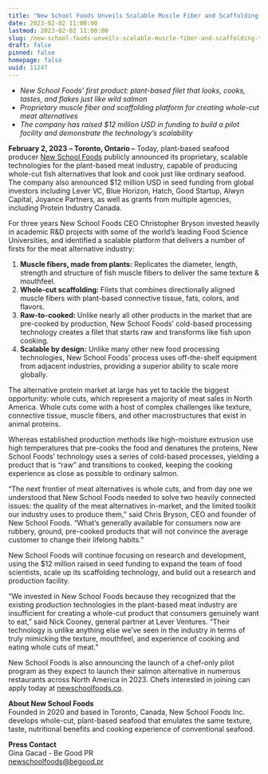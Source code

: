 ```yaml
---
title: "New School Foods Unveils Scalable Muscle Fiber and Scaffolding Technology for Whole-Cut Meat Alternatives"
date: 2023-02-02 11:00:00
lastmod: 2023-02-02 11:00:00
slug: /new-school-foods-unveils-scalable-muscle-fiber-and-scaffolding-technology-whole-cut-meat
draft: false
pinned: false
homepage: false
uuid: 11247
---
```

<ul>
<li><em>New School Foods’ first product: plant-based filet that looks, cooks, tastes, and flakes just like wild salmon</em></li>
<li><em>Proprietary muscle fiber and scaffolding platform for creating whole-cut meat alternatives</em></li>
<li><em>The company has raised $12 million USD in funding to build a pilot facility and demonstrate the technology’s scalability</em></li>
</ul>
<p><strong>February 2, 2023</strong> <strong>– Toronto, Ontario –</strong> Today, plant-based seafood producer <a href="https://www.newschoolfoods.co/">New School Foods</a> publicly announced its proprietary, scalable technologies for the plant-based meat industry, capable of producing whole-cut fish alternatives that look and cook just like ordinary seafood. The company also announced $12 million USD in seed funding from global investors including Lever VC, Blue Horizon, Hatch, Good Startup, Alwyn Capital, Joyance Partners, as well as grants from multiple agencies, including Protein Industry Canada.</p>
<p>For three years New School Foods CEO Christopher Bryson invested heavily in academic R&D projects with some of the world’s leading Food Science Universities, and identified a scalable platform that delivers a number of firsts for the meat alternative industry:</p>
<ol>
<li><strong>Muscle fibers, made from plants: </strong>Replicates the diameter, length, strength and structure of fish muscle fibers to deliver the same texture & mouthfeel.</li>
<li><strong>Whole-cut scaffolding: </strong>Filets that combines directionally aligned muscle fibers with plant-based connective tissue, fats, colors, and flavors.</li>
<li><strong>Raw-to-cooked: </strong>Unlike nearly all other products in the market that are pre-cooked by production, New School Foods’ cold-based processing technology creates a filet that starts raw and transforms like fish upon cooking.</li>
<li><strong>Scalable by design:</strong> Unlike many other new food processing technologies, New School Foods’ process uses off-the-shelf equipment from adjacent industries, providing a superior ability to scale more globally.</li>
</ol>
<p>The alternative protein market at large has yet to tackle the biggest opportunity: whole cuts, which represent a majority of meat sales in North America. Whole cuts come with a host of complex challenges like texture, connective tissue, muscle fibers, and other macrostructures that exist in animal proteins.</p>
<p>Whereas established production methods like high-moisture extrusion use high temperatures that pre-cooks the food and denatures the proteins, New School Foods’ technology uses a series of cold-based processes, yielding a product that is “raw” and transitions to cooked, keeping the cooking experience as close as possible to ordinary salmon.</p>
<p>“The next frontier of meat alternatives is whole cuts, and from day one we understood that New School Foods needed to solve two heavily connected issues: the quality of the meat alternatives in-market, and the limited toolkit our industry uses to produce them,” said Chris Bryson, CEO and founder of New School Foods. “What’s generally available for consumers now are rubbery, ground, pre-cooked products that will not convince the average customer to change their lifelong habits.”</p>
<p>New School Foods will continue focusing on research and development, using the $12 million raised in seed funding to expand the team of food scientists, scale up its scaffolding technology, and build out a research and production facility. </p>
<p>“We invested in New School Foods because they recognized that the existing production technologies in the plant-based meat industry are insufficient for creating a whole-cut product that consumers genuinely want to eat,” said Nick Cooney, general partner at Lever Ventures. “Their technology is unlike anything else we’ve seen in the industry in terms of truly mimicking the texture, mouthfeel, and experience of cooking and eating whole cuts of meat.”</p>
<p>New School Foods is also announcing the launch of a chef-only pilot program as they expect to launch their salmon alternative in numerous restaurants across North America in 2023. Chefs interested in joining can apply today at <a href="http://newschoolfoods.co">newschoolfoods.co</a>.</p>
<p><strong>About New School Foods</strong><br />
Founded in 2020 and based in Toronto, Canada, New School Foods Inc. develops whole-cut, plant-based seafood that emulates the same texture, taste, nutritional benefits and cooking experience of conventional seafood.</p>
<p><strong>Press Contact</strong><br />
Gina Gacad - Be Good PR<br />
<a href="mailto:newschoolfoods@begood.pr">newschoolfoods@begood.pr</a></p>
